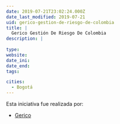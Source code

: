 ```yaml
---
date: 2019-07-21T23:02:24.000Z
date_last_modified: 2019-07-21
uid: gerico-gestion-de-riesgo-de-colombia
title: |
  Gerico Gestión De Riesgo De Colombia
description: |
  
type: 
website: 
date_ini: 
date_end: 
tags:

cities: 
  - Bogotá
---
```


Esta iniciativa fue realizada por:

- [Gerico](/organizaciones/gerico)
